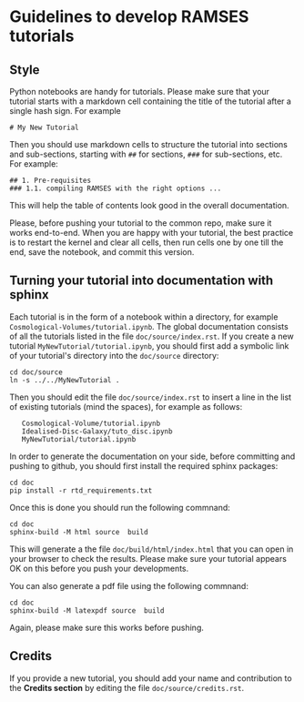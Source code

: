 # Guidelines to develop RAMSES tutorials

## Style 

Python notebooks are handy for tutorials. Please make sure that your tutorial starts with a markdown cell containing the title of the tutorial after a single hash sign. For example 
```
# My New Tutorial
```
Then you should use markdown cells to structure the tutorial into sections and sub-sections, starting with `##` for sections, `###` for sub-sections, etc. For example: 
```
## 1. Pre-requisites 
### 1.1. compiling RAMSES with the right options ... 
```
This will help the table of contents look good in the overall documentation. 

Please, before pushing your tutorial to the common repo, make sure it works end-to-end. When you are happy with your tutorial, the best practice is to restart the kernel and clear all cells, then run cells one by one till the end, save the notebook, and commit this version. 


## Turning your tutorial into documentation with sphinx

Each tutorial is in the form of a notebook within a directory, for example `Cosmological-Volumes/tutorial.ipynb`. The global documentation consists of all the tutorials listed in the file `doc/source/index.rst`. If you create a new tutorial `MyNewTutorial/tutorial.ipynb`, you should first add a symbolic link of your tutorial's directory into the `doc/source` directory:
```
cd doc/source
ln -s ../../MyNewTutorial .
```
Then you should edit the file `doc/source/index.rst` to insert a line in the list of existing tutorials (mind the spaces), for example as follows:
```
   Cosmological-Volume/tutorial.ipynb
   Idealised-Disc-Galaxy/tuto_disc.ipynb
   MyNewTutorial/tutorial.ipynb
```

In order to generate the documentation on your side, before committing and pushing to github, you should first install the required sphinx packages:
```
cd doc
pip install -r rtd_requirements.txt
```
Once this is done you should run the following commnand:
```
cd doc
sphinx-build -M html source  build
```
This will generate a the file `doc/build/html/index.html` that you can open in your browser to check the results. Please make sure your tutorial appears OK on this before you push your developments. 

You can also generate a pdf file using the following commnand:
```
cd doc
sphinx-build -M latexpdf source  build
```
Again, please make sure this works before pushing. 

## Credits

If you provide a new tutorial, you should add your name and
contribution to the **Credits section** by editing the file `doc/source/credits.rst`.
